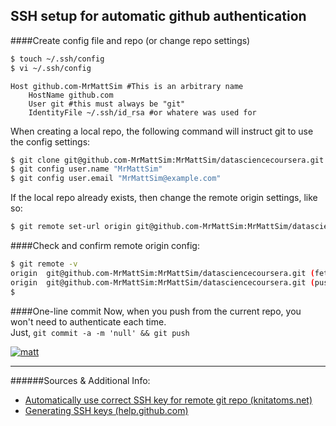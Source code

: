 ## SSH setup for automatic github authentication

####Create config file and repo (or change repo settings)
 
```sh
$ touch ~/.ssh/config
$ vi ~/.ssh/config
```

```text
Host github.com-MrMattSim #This is an arbitrary name
	HostName github.com
	User git #this must always be "git"
	IdentityFile ~/.ssh/id_rsa #or whatere was used for
```
When creating a local repo, the following command will instruct git to use the config settings:
```sh
$ git clone git@github.com-MrMattSim:MrMattSim/datasciencecoursera.git #[local folder name]
$ git config user.name "MrMattSim"
$ git config user.email "MrMattSim@example.com"
```
If the local repo already exists, then change the remote origin settings, like so:
```sh
$ git remote set-url origin git@github.com-MrMattSim:MrMattSim/datasciencecoursera.git
```
####Check and confirm remote origin config:
```sh
$ git remote -v
origin	git@github.com-MrMattSim:MrMattSim/datasciencecoursera.git (fetch)
origin	git@github.com-MrMattSim:MrMattSim/datasciencecoursera.git (push)
$
```
####One-line commit
Now, when you push from the current repo, you won't need to authenticate each time. <br>
Just, `git commit -a -m 'null' && git push`

[![matt](https://copy.com/WiKwXBzvW7UehxO1 "matt")](http://bymattsim.weebly.com)

---
######Sources & Additional Info:
- [Automatically use correct SSH key for remote git repo (knitatoms.net)](http://knitatoms.net/2013/10/automatically-use-correct-ssh-key-for-remote-git-repo/)
- [Generating SSH keys (help.github.com)](https://help.github.com/articles/generating-ssh-keys/)
